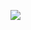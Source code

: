 <a href="#"><img src="https://komarev.com/ghpvc/?username=ahadjawaid&color=5BBF0F&label=Profile%20Views"></a>
